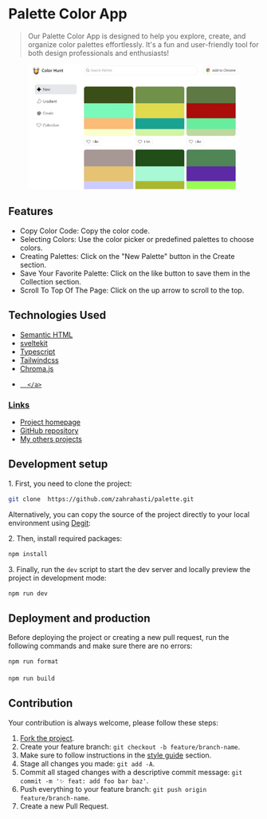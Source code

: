 <h1> Palette Color App</h1>

<blockquote>
   <p>
     Our Palette Color App is designed to help you explore, create, and organize color palettes effortlessly. It's a fun and user-friendly tool for both design professionals and enthusiasts!
   </p>
</blockquote>

<figure>
   <img src="https://github.com/zahrahasti/palette/blob/main/static/view-page.JPG" alt="Online Image Editor preview" />
</figure>

 <h2>Features</h2>
 <ul>
   <li>
      Copy Color Code: Copy the color code.
   </li>
    <li>
     Selecting Colors: Use the color picker or predefined palettes to choose colors.
   </li>
    <li>
     Creating Palettes: Click on the "New Palette" button in the Create section.
   </li>
    <li>
     Save Your Favorite Palette: Click on the like button to save them in the Collection section.
   </li>
    <li>
     Scroll To Top Of The Page: Click on the up arrow to scroll to the top.
   </li>
 </ul>

 <h2>Technologies Used</h2>
 <ul>

  <li>
     <a href="https://kit.svelte.dev/">
       Semantic HTML
     </a>
   </li>
  <li>
     <a href="https://kit.svelte.dev/">
       sveltekit
     </a>
   </li>
    <li>
     <a href="https://www.typescriptlang.org/">
       Typescript
     </a>
   </li>
   <li>
      <a href="https://tailwindcss.com/">
        Tailwindcss
      </a>
   </li>
    <li>
      <a href="https://www.npmjs.com/package/chroma-js">
       Chroma.js
      </a>
   </li>
    <li>
      <a href="https://randomcolor.lllllllllllllllll.com/">

      </a>
   </li>
 </ul>

<h3>Links</h3>
<ul>
   <li>
      <a href="https://palette-hunt.netlify.app/">Project homepage</a>
   </li>
   <li>
      <a href="https://github.com/zahrahasti/palette">GitHub repository</a>
   </li>
     <li>
      <a href="https://github.com/zahrahasti?tab=repositories">My others projects</a>
   </li>

</ul>

<h2>Development setup</h2>
<p>1. First, you need to clone the project:</p>

```sh
git clone  https://github.com/zahrahasti/palette.git
```

<p>
   Alternatively, you can copy the source of the project directly to your local environment using <a href="https://github.com/Rich-Harris/degit">Degit</a>:
</p>

<p>2. Then, install required packages:</p>

```sh
npm install
```

<p>3. Finally, run the <code>dev</code> script to start the dev server and locally preview the project in development mode:</p>

```sh
npm run dev
```

<h2>Deployment and production</h2>
<p>Before deploying the project or creating a new pull request, run the following commands and make sure there are no errors:</p>

```sh
npm run format

npm run build
```

<h2>Contribution</h2>
<p>Your contribution is always welcome, please follow these steps:</p>
<ol>
   <li>
      <a href="https://github.com/zahrahasti/palette/fork">Fork the project</a>.
   </li>
   <li>Create your feature branch: <code>git checkout -b feature/branch-name</code>.</li>
   <li>Make sure to follow instructions in the <a href="https://github.com/zahrahasti/palette#style-guide">style guide</a> section.</li>
   <li>Stage all changes you made: <code>git add -A</code>.</li>
   <li>Commit all staged changes with a descriptive commit message: <code>git commit -m '✨ feat: add foo bar baz'</code>.</li>
   <li>Push everything to your feature branch: <code>git push origin feature/branch-name</code>.</li>
   <li>Create a new Pull Request.</li>
</ol>
